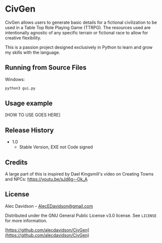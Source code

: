 # CivGen

CivGen allows users to generate basic details for a fictional civilization to be used in a Table Top Role Playing Game (TTRPG). The resources used are intentionally agnostic of any specific terrain or fictional race to allow for creative flexibility.

This is a passion project designed exclusively in Python to learn and grow my skills with the language.

## Running from Source Files

Windows:

```sh
python3 gui.py
```

## Usage example

[HOW TO USE GOES HERE]

## Release History

* 1.0
    * Stable Version, EXE not Code signed

## Credits
A large part of this is inspired by Dael Kingsmill's video on Creating Towns and NPCs: https://youtu.be/sJd6g--Ok_A

## License

Alec Davidson – AlecEDavidson@gmail.com

Distributed under the GNU General Public License v3.0 license. See ``LICENSE`` for more information.

[https://github.com/alecdavidson/CivGen](https://github.com/alecdavidson/CivGen)
